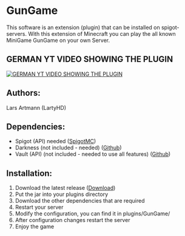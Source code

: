 # GunGame
This software is an extension (plugin) that can be installed on spigot-servers.
With this extension of Minecraft you can play the all known MiniGame GunGame on your own Server.

## GERMAN YT VIDEO SHOWING THE PLUGIN
[![GERMAN YT VIDEO SHOWING THE PLUGIN](https://img.youtube.com/vi/PTf017b6zxs/0.jpg)](https://www.youtube.com/watch?v=PTf017b6zxs)

Authors:
-
Lars Artmann (LartyHD)

Dependencies:
-
- Spigot (API) needed ([SpigotMC](https://www.spigotmc.org/))
- Darkness (not included - needed) ([Github](https://github.com/LartyHD/DarkBedrock))
- Vault (API) (not included - needed to use all features) ([Github](https://github.com/MilkBowl/VaultAPI))

Installation:
-
1. Download the latest release ([Download](https://github.com/DevSnox/GunGame/releases))
2. Put the jar into your plugins directory
3. Download the other dependencies that are required
4. Restart your server
5. Modify the configuration, you can find it in plugins/GunGame/
6. After configuration changes restart the server
7. Enjoy the game

